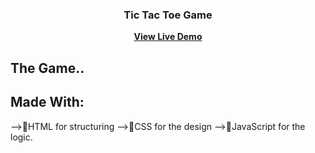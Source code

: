 <h3 align="center">Tic Tac Toe Game</h3>
<p align="center">
<a href=""><strong>View Live Demo</strong></a>
</p>

## The Game..


## Made With:
-->🚀️HTML for structuring
-->💎️CSS for the design
-->🎉️JavaScript for the logic.


